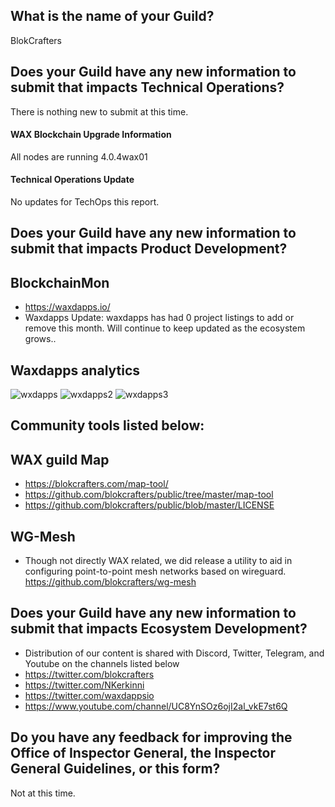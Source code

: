 ## What is the name of your Guild?

BlokCrafters

## Does your Guild have any new information to submit that impacts Technical Operations?

There is nothing new to submit at this time.

#### WAX Blockchain Upgrade Information

All nodes are running 4.0.4wax01

#### Technical Operations Update

No updates for TechOps this report.

## Does your Guild have any new information to submit that impacts Product Development?
## BlockchainMon
- https://waxdapps.io/
- Waxdapps Update: waxdapps has had 0 project listings to add or remove this month. Will continue to keep updated as the ecosystem grows..

 
## Waxdapps analytics  
![wxdapps](https://github.com/blokcrafters/waxguilds/assets/66744057/776bff51-ceaa-46ac-baf7-9bd82b8373c5)
![wxdapps2](https://github.com/blokcrafters/waxguilds/assets/66744057/36722e15-1a30-429e-a6fa-b4462ab08ea7)
![wxdapps3](https://github.com/blokcrafters/waxguilds/assets/66744057/4b460160-5e19-45f8-bf4d-e91696ff7fee)




 

## Community tools listed below:

## WAX guild Map
+ https://blokcrafters.com/map-tool/
+ https://github.com/blokcrafters/public/tree/master/map-tool
+ https://github.com/blokcrafters/public/blob/master/LICENSE

## WG-Mesh
+ Though not directly WAX related, we did release a utility to aid in configuring point-to-point mesh networks based on wireguard.
https://github.com/blokcrafters/wg-mesh

## Does your Guild have any new information to submit that impacts Ecosystem Development?

+ Distribution of our content is shared with Discord, Twitter, Telegram, and Youtube on the channels listed below
+ https://twitter.com/blokcrafters
+ https://twitter.com/NKerkinni
+ https://twitter.com/waxdappsio
+ https://www.youtube.com/channel/UC8YnSOz6ojI2al_vkE7st6Q



## Do you have any feedback for improving the Office of Inspector General, the Inspector General Guidelines, or this form?

Not at this time.
